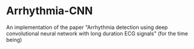 # Arrhythmia-CNN
An implementation of the paper "Arrhythmia detection using deep convolutional neural network with long
duration ECG signals" (for the time being)
